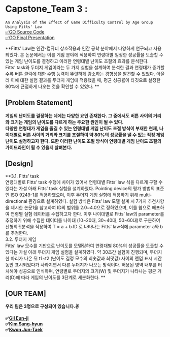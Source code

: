 # Capstone_Team 3 : <br>
`An Analysis of the Effect of Game Difficulty Control by Age Group Using Fitts' Law` <br>
[&#9989;GO Source Code](https://github.com/lifeelj/Capstone_Team3/tree/master)<br>
[&#9989;GO Final Presentation](https://github.com/lifeelj/Capstone_Team3/blob/main/Final%20presentation%20_%20Team%203.pdf)<br>

**Fitts’ Law는 인간-컴퓨터 상호작용과 인간 공학 분야에서 다양하게 연구되고 사용되었다. 본 논문에서는 이를 게임 분야에 적용하여 연령대별 일정한 성공률을 도출할 수 있는 게임 난이도를 결정하고 이러한 연령대별 난이도 조절의 효과를 분석한다.<br>
Fitts’ task와 두더지 게임이라는 두 가지 실험을 설계하여 분석한 결과 연령대가 증가할수록 버튼 클릭에 대한 수행 능력이 뚜렷하게 감소하는 경향성을 발견할 수 있었다. 아울러 이에 대한 실험 결과를 두더지 게임에 적용했을 때, 평균 성공률이 타깃으로 설정한 80%에 근접하게 나오는 것을 확인할 수 있었다. **

## [Problem Statement]
**게임의 난이도를 결정하는 데에는 다양한 요인 존재한다. 그 중에서도 버튼 사이의 거리와 크기는 게임의 난이도를 다르게 하는 주요한 원인이 될 수 있다. <br>
다양한 연령대가 게임을 즐길 수 있는 연령대별 게임 난이도 조절 방식이 부재한 현재, 나이대별로 버튼 사이의 거리와 크기를 조절하여 약 80%의 성공률을 낼 수 있는 적정 게임 난이도 설정하고자 한다. 또한 이러한 난이도 조절 방식이 연령대별 게임 난이도 조절의 가이드라인이 될 수 있을지 살펴본다.**

## [Design]
**3.1. Fitts’ task <br>
연령대별로 Fitts’ task 수행에 차이가 있어서 연령대별 Fitts’ law 식을 다르게 구할 수 있다는 가설 아래 Fitts’ task 실험을 설계하였다. Pointing device의 평가 방법의 표준인 ISO 9249-1를 적용하였으며, 이후 두더지 게임 실험에 적용하기 위해 multi-directional 환경으로 설계하였다. 실험 방식은 Fitts’ law 모델 설계 시 7가지 추천사항을 제시한 논문1을 참고하여 ID의 범위를 2.0~4.0으로 정하였으며, 이를 웹으로 배포하여 연령별 실험 데이터를 수집하고자 한다.  이후 나이대별로 Fitts’ law의 parameter를 추정하기 위해 수집한 데이터를 나이대 (10~20대, 30~40대, 50~60대)로 구분하여 선형회귀분석을 적용하여 T = a + b∙ID 로 나타나는 Fitts’ law식에 parameter a와 b를 추정한다. <br>
3.2. 두더지 게임<br>
Fitts’ law 모수를 기반으로 난이도를 모델링하여 연령대별 80%의 성공률을 도출할 수 있다는 가설 아래 두더지 게임 실험을 설계하였다. 약 30초간 실험이 진행되며, 두더지 한 마리가 나온 뒤 t1~t2 (난이도 결정 모수의 최솟값과 최댓값) 사이의 랜덤 표시 시간 동안 표시되었다가 사라지면서 다른 두더지가 나오는 방식이다. 허용된 영역 내부를 터치해야 성공으로 인식하며, 연령별로 두더지의 크기(W) 및 두더지가 나타나는 평균 거리(D)에 따라 게임의 난이도를 3단계로 세분화한다. **



## [OUR TEAM]
**우리 팀은 3명으로 구성되어 있습니다.&#9996;** <br>

**&#9989;[Gil Eun-ji](https://github.com/EunJiGil)<br>
&#9989;[Kim Sang-hyun](https://github.com/haan823)<br>
&#9989;[Kwon Jun-Taek](https://github.com/lifeelj)<br>**

